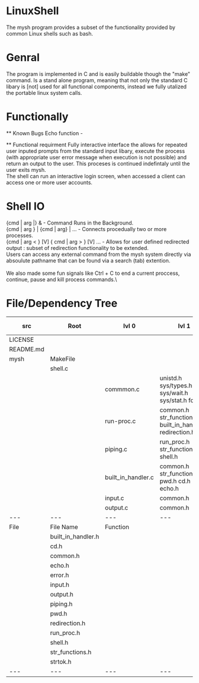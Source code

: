 # LinuxShell
The mysh program provides a subset of the functionality provided by common Linux shells such as bash.

# Genral
  The program is implemented in C and is easily buildable though the "make" command. Is a stand alone program, meaning that not only the standard C libary is [not] used for all functional components, instead we fully utalized the portable linux system calls. 

# Functionally
** Known Bugs
  Echo function - 
  
** Functional requirment
  Fully interactive interface the allows for repeated user inputed prompts from the standard input libary, execute the process (with appropriate user error message when execution is not possible) and return an output to the user. This proceses is continued indefintaly until the user exits mysh.\
  The shell can run an interactive login screen, when accessed a client can access one or more user accounts. 
  
# Shell IO
  {cmd | arg |} &  - Command Runs in the Background. \
  {cmd | arg } | {cmd | arg} | ... - Connects procedually two or more processes. \
  {cmd | arg < } [V] { cmd | arg > } [V] ... - Allows for user defined redirected output : subset of redirection functionality to be extended. \
  Users can access any external command from the mysh system directly via absoulute pathname that can be found via a search (tab) extention. \
  \
  We also made some fun signals like Ctrl + C to end a current proccess, continue, pause and kill process commands.\

# File/Dependency Tree
| src  	| Root  	| lvl 0 	| lvl 1 	| clear up 	|
|---	|---	|---	|---	|---	|
|   LICENSE 	|   	|   	|   	|   	|
|   README.md	|   	|   	|   	|   	|
|   mysh	| MakeFile	|   	|   	|   	|
|   	|  shell.c 	|   	|   	|   	|
|   	|   	|  commmon.c 	| unistd.h sys/types.h sys/wait.h sys/stat.h fcntl.h	|   stdio.h stdlib 	|
|   	|   	| run-proc.c 	| common.h str_functions.h built_in_handler.h redirection.h |   	|
|   	|   	|  piping.c 	| run_proc.h str_functions.h shell.h 	|   	|
|   	|   	|  built_in_handler.c 	| common.h str_functions.h pwd.h cd.h echo.h 	|   	|
|   	|   	|  input.c 	| common.h  |   	|
|   	|   	|  output.c 	| common.h 	|   	|
|---  |---  |---  |---  |---  |
|File | File Name | Function  | ||
|| built_in_handler.h| | | |
|| cd.h| | | |
|| common.h| | | |
|| echo.h| | | |
|| error.h| | | |
|| input.h| | | |
|| output.h| | | |
|| piping.h| | | |
|| pwd.h| | | |
|| redirection.h| | | |
|| run_proc.h| | | |
|| shell.h| | | |
|| str_functions.h| | | |
|| strtok.h | | | | 
|---  |---  |---  |---  |---  |
